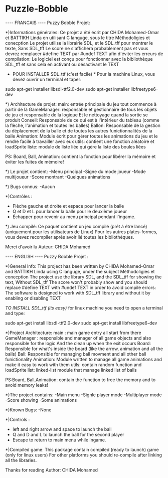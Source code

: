 # Puzzle-Bobble
---- FRANCAIS ----
Puzzy Bobble Projet:

*)Informations générales:
Ce projet a été écrit par CHIDA Mohamed-Omar et BATTIKH Linda en utilisant C languge,
sous le titre Méthodoligies et conecption
Le projet utilise la librairie SDL, et le SDL_tff pour montrer le texte,
Sans SDL_tff Le score ne s'affichera probablement pas et vous devrez remplacer #define TEXT par
#undef TEXT afin d'éviter les erreurs de compilation:
Le logiciel est conçu pour fonctionner avec la bibliothèque SDL_tff et sans cela en activant ou désactivant le TEXT

* POUR INSTALLER SDL_ttf (c'est facile) *
Pour la machine Linux, vous devez ouvrir un terminal et taper:

sudo apt-get installer libsdl-ttf2.0-dev
sudo apt-get installer libfreetype6-dev

*) Architecture de projet:
main: entrée principale du jeu tout commence à partir de là
GameManager: responsable et gestionnaire de tous les objets de jeu et responsable de la logique
Et le nettoyage quand la sortie se produit
Conseil: Responsable de ce qui est à l'intérieur du tableau (comme la flèche, l'animation et toutes les balles)
Ballon: Responsable de la gestion du déplacement de la balle et de toutes les autres funictionnalités de la balle
Animation: Module écrit pour gérer toutes les animations du jeu et le rendre facile à travailler avec eux
utils: contient une fonction aléatoire et loadSprite
liste: module de liste liée qui gère la liste des boules liées

PS: Board, Ball, Animation: contient la fonction pour libérer la mémoire et éviter les fuites de mémoire!

*) Le projet contient:
-Menu principal
-Signe du mode joueur
-Mode multijoueur
-Score montrant
-Quelques animations

*) Bugs connus:
-Aucun

*)Contrôles :
- Flèche gauche et droite et espace pour lancer la balle
- Q et D et L pour lancer la balle pour le deuxième joueur
- Échapper pour revenir au menu principal pendant l'ingame.

*) Jeu compilé:
Ce paquet contient un jeu compilé (prêt à être lancé) (uniquement pour les utilisateurs de Linux)
Pour les autres plates-formes, vous devez recompiler après avoir lié toutes les bibliothèques.

Merci d'avoir lu
Auteur: CHIDA Mohamed

---- ENGLISH ----
Puzzy Bobble Projet : 

*)General Info:
This project has been written by CHIDA Mohamed-Omar and BATTIKH Linda using C languge,
under the subject Méthodoligies et conecption
The project use the library SDL, and the SDL_tff for showing the text,
Without SDL_tff The score won't probably show and you should replace #define TEXT with
#undef TEXT in order to avoid compile errors:
The software is designed to work with SDL_tff library and without it by enabling or disabling TEXT

*TO INSTALL SDL_ttf (its easy)*
for linux machine you need to open a terminal and type:
	
sudo apt-get install libsdl-ttf2.0-dev
sudo apt-get install libfreetype6-dev

*)Project Architecture:
main : main game entry all start from there
GameManager : responsible and manager of all game objects and also responsible for the logic
	And the clean up when the exit occurs
Board: Responsible for what's inside the board (like the arrow, animation and all the balls)
Ball: Responsible for managing ball movment and all other ball funictionality
Animation: Module written to manage all game animations and make it easy to work with them
utils: contain random function and loadSprite
list: linked-list module that manage linked list of balls

PS:Board, Ball,Animation: contain the function to free the memory and to avoid memory leaks!

*)The project contains:
-Main menu
-Signle player mode
-Multiplayer mode
-Score showing
-Some animations

*)Known Bugs:
-None

*)Controls : 
- left and right arrow and space to launch the ball
- Q and D and L to launch the ball for the second player
- Escape to return to main menu while ingame.

*)Compiled game:
This package contain compiled (ready to launch) game (only for linux users)
For other platforms you should re-compile after linking all the libraries.

Thanks for reading
Author: CHIDA Mohamed
